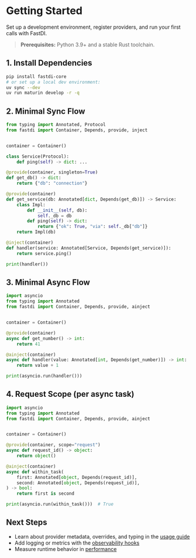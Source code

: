 # Getting Started

Set up a development environment, register providers, and run your first calls with FastDI.

> **Prerequisites:** Python 3.9+ and a stable Rust toolchain.

## 1. Install Dependencies

```bash
pip install fastdi-core
# or set up a local dev environment:
uv sync --dev
uv run maturin develop -r -q
```

## 2. Minimal Sync Flow

```python
from typing import Annotated, Protocol
from fastdi import Container, Depends, provide, inject


container = Container()

class Service(Protocol):
    def ping(self) -> dict: ...

@provide(container, singleton=True)
def get_db() -> dict:
    return {"db": "connection"}

@provide(container)
def get_service(db: Annotated[dict, Depends(get_db)]) -> Service:
    class Impl:
        def __init__(self, db):
            self._db = db
        def ping(self) -> dict:
            return {"ok": True, "via": self._db["db"]}
    return Impl(db)

@inject(container)
def handler(service: Annotated[Service, Depends(get_service)]):
    return service.ping()

print(handler())
```

## 3. Minimal Async Flow

```python
import asyncio
from typing import Annotated
from fastdi import Container, Depends, provide, ainject


container = Container()

@provide(container)
async def get_number() -> int:
    return 41

@ainject(container)
async def handler(value: Annotated[int, Depends(get_number)]) -> int:
    return value + 1

print(asyncio.run(handler()))
```

## 4. Request Scope (per async task)

```python
import asyncio
from typing import Annotated
from fastdi import Container, Depends, provide, ainject


container = Container()

@provide(container, scope="request")
async def request_id() -> object:
    return object()

@ainject(container)
async def within_task(
    first: Annotated[object, Depends(request_id)],
    second: Annotated[object, Depends(request_id)],
) -> bool:
    return first is second

print(asyncio.run(within_task()))  # True
```

## Next Steps
- Learn about provider metadata, overrides, and typing in the [usage guide](usage.md)
- Add logging or metrics with the [observability hooks](observability.md)
- Measure runtime behavior in [performance](performance.md)
